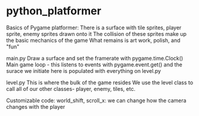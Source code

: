 # python_platformer

Basics of Pygame platformer:
  There is a surface with tile sprites, player sprite, enemy sprites drawn onto it
  The collision of these sprites make up the basic mechanics of the game
  What remains is art work, polish, and "fun"
  
main.py
  Draw a surface and set the framerate with pygame.time.Clock()
  Main game loop - this listens to events with pygame.event.get() and the surace we initiate here is populated with everything on level.py
  
level.py
  This is where the bulk of the game resides
  We use the level class to call all of our other classes- player, enemy, tiles, etc.
  
  Customizable code: 
    world_shift, scroll_x: we can change how the camera changes with the player
    
